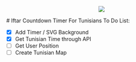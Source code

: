 
<p align="center">
  <img src="https://i.imgur.com/CEnvc1r.png">
</p>
# Iftar Countdown Timer For Tunisians
To Do List:

- [x] Add Timer / SVG Background
- [x] Get Tunisian Time through API
- [ ] Get User Position
- [ ] Create Tunisian Map

